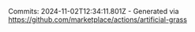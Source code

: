 Commits: 2024-11-02T12:34:11.801Z - Generated via https://github.com/marketplace/actions/artificial-grass
<br>

